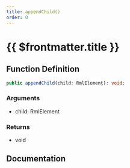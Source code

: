 ```yaml
---
title: appendChild()
order: 0
---
```


# {{ $frontmatter.title }}

## Function Definition

```ts
public appendChild(child: RmlElement): void;
```

### Arguments

* child: RmlElement

### Returns

* void

## Documentation

<!--@include: ./parts/appendChild.md-->
